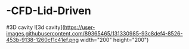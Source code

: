 # -CFD-Lid-Driven

#3D cavity
![3d cavity](https://user-images.githubusercontent.com/89365465/131330985-93c8def4-8526-453b-9138-1260cf1c41ef.png width="200" height="200")

